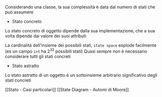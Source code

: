 Considerando una classe, la sua complessità è data dal numero di stati che può assumere

- Stato concreto

Lo stato concreto di oggetto dipende dalla sua implementazione, che a sua volta dipende dai valore dei suoi attributi

La cardinalità dell'insieme dei possibili stati, `state space` esplode facilmente (es un campo `int` ha $2^{32}$ possibili stati)
Quasi sempre non è necessario considerare tutti gli stati concreti

- Stato astratto

Lo stato astratto di un oggetto è un sottoinsieme arbitrario significativo degli stati concreti

[[Stato - Casi particolari]]
[[State Diagram - Automi di Moore]]
